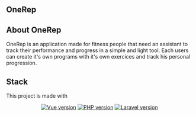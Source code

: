 ## OneRep 


## About OneRep
OneRep is an application made for fitness people that need an assistant to track their performance and progress in a simple and light tool. 
Each users can create it's own programs with it's own exercices and track his personal progression.

## Stack
This project is made with 
<p align="center">
    <a href="https://vuejs.org/"><img src="https://badgen.net/badge/vuejs/3/green?icon=vuejs" alt="Vue version"></a>
    <a href="https://www.php.net/"><img src="https://badgen.net/badge/PHP/8.1/green" alt="PHP version"></a>
    <a href="https://laravel.com/"><img src="https://badgen.net/badge/Laravel/10.x/red" alt="Laravel version"></a>
</p>
